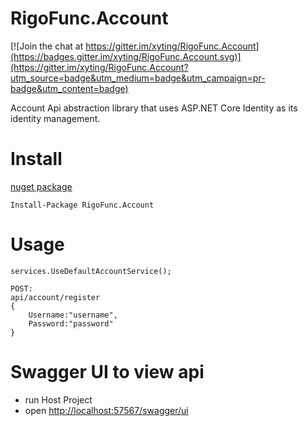 # RigoFunc.Account

[![Join the chat at https://gitter.im/xyting/RigoFunc.Account](https://badges.gitter.im/xyting/RigoFunc.Account.svg)](https://gitter.im/xyting/RigoFunc.Account?utm_source=badge&utm_medium=badge&utm_campaign=pr-badge&utm_content=badge)

Account Api abstraction library that uses ASP.NET Core Identity as its identity management.

# Install
[nuget package](https://www.nuget.org/packages/RigoFunc.Account/)

`Install-Package RigoFunc.Account`

# Usage

```
services.UseDefaultAccountService();
```
```
POST:
api/account/register
{
    Username:"username",
    Password:"password"
}
```

# Swagger UI to view api

- run Host Project
- open [http://localhost:57567/swagger/ui](http://localhost:57567/swagger/ui)
